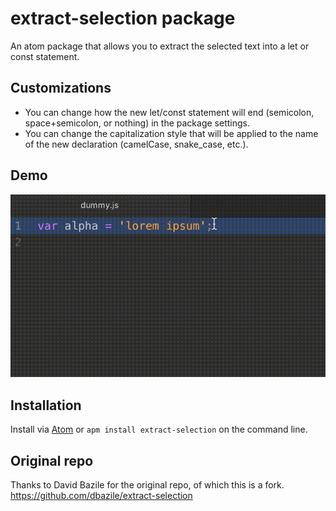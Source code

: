 # extract-selection package
An atom package that allows you to extract the selected text into a let or const statement.

## Customizations
* You can change how the new let/const statement will end (semicolon, space+semicolon, or nothing) in the package settings.
* You can change the capitalization style that will be applied to the name of the new declaration (camelCase, snake_case, etc.).

## Demo
![demo](https://raw.githubusercontent.com/hellojeffhall/extract-selection/master/demo.gif)

## Installation
Install via [Atom](http://flight-manual.atom.io/using-atom/sections/atom-packages/) or `apm install extract-selection` on the command line.

## Original repo
Thanks to David Bazile for the original repo, of which this is a fork.
https://github.com/dbazile/extract-selection
